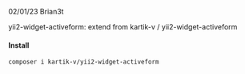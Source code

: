 02/01/23 Brian3t

yii2-widget-activeform: extend from kartik-v / yii2-widget-activeform

#### Install

`composer i kartik-v/yii2-widget-activeform`



